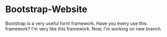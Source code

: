 Bootstrap-Website
=================
Bootstrap is a very useful fornt framework.
Have you every use this framework?
I'm very like this framework.
Now, I'm working on new branch.
